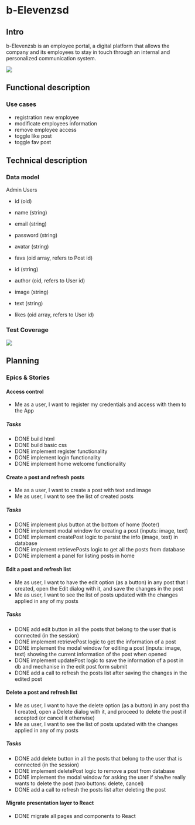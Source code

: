 # b-Elevenzsd

## Intro

b-Elevenzsb is an employee portal, a digital platform that allows the company and its employees to stay in touch through an internal and personalized communication system.

![](https://media4.giphy.com/media/v1.Y2lkPTc5MGI3NjExaXlycDEwemJpYXliMmszYmk0eG5wbnJ5MjBhNWJmc3k2NGVweGVzNyZlcD12MV9naWZzX3NlYXJjaCZjdD1n/frBkZkz9tepdTOhsTY/giphy.gif)
<!-- ![](https://media2.giphy.com/media/ZciYhNqc9iFtC0yUTS/giphy.gif?cid=ecf05e47yr1ptklqda1kref6aw0v0qtph4nomcfmno2nz94e&ep=v1_gifs_search&rid=giphy.gif&ct=g) -->

## Functional description

### Use cases

- registration new employee
- modificate employees information
- remove employee access
- toggle like post
- toggle fav post

## Technical description

### Data model

Admin Users
- id (oid)
- name (string)
- email (string)
- password (string)
- avatar (string)
- favs (oid array, refers to Post id) 


- id (string)
- author (oid, refers to User id)
- image (string)
- text (string)
- likes (oid array, refers to User id)

### Test Coverage

![](https://wac-cdn.atlassian.com/dam/jcr:f29e7890-4a7a-4590-bc8b-c4c775ec301d/CDmicro-600x338-retina2x-A_11-58-7.png?cdnVersion=1077)

## Planning

### Epics & Stories

#### Access control

- Me as a user, I want to register my credentials and access with them to the App

##### Tasks

- DONE build html
- DONE build basic css
- DONE implement register functionality
- DONE implement login functionality
- DONE implement home welcome functionality

#### Create a post and refresh posts

- Me as a user, I want to create a post with text and image
- Me as user, I want to see the list of created posts

##### Tasks

- DONE implement plus button at the bottom of home (footer)
- DONE implement modal window for creating a post (inputs: image, text)
- DONE implement createPost logic to persist the info (image, text) in database
- DONE implement retrievePosts logic to get all the posts from database
- DONE implement a panel for listing posts in home

#### Edit a post and refresh list

- Me as user, I want to have the edit option (as a button) in any post that I created, open the Edit dialog with it, and save the changes in the post
- Me as user, I want to see the list of posts updated with the changes applied in any of my posts

##### Tasks

- DONE add edit button in all the posts that belong to the user that is connected (in the session)
- DONE implement retrievePost logic to get the information of a post
- DONE implement the modal window for editing a post (inputs: image, text) showing the current information of the post when opened
- DONE implement updatePost logic to save the information of a post in db and mechanise in the edit post form submit
- DONE add a call to refresh the posts list after saving the changes in the edited post

#### Delete a post and refresh list

- Me as user, I want to have the delete option (as a button) in any post tha I created, open a Delete dialog with it, and proceed to delete the post if accepted (or cancel it otherwise)
- Me as user, I want to see the list of posts updated with the changes applied in any of my posts

##### Tasks

- DONE add delete button in all the posts that belong to the user that is connected (in the session)
- DONE implement deletePost logic to remove a post from database
- DONE implement the modal window for asking the user if she/he really wants to delete the post (two buttons: delete, cancel)
- DONE add a call to refresh the posts list after deleting the post

#### Migrate presentation layer to React

- DONE migrate all pages and components to React